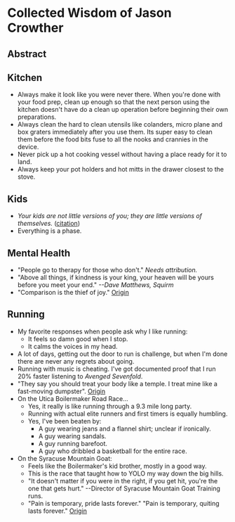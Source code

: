 # Collected Wisdom of Jason Crowther

## Abstract

## Kitchen

- Always make it look like you were never there.  When you're done with your food prep, clean up enough so that the next person using the kitchen doesn't have do a clean up operation before beginning their own preparations.
- Always clean the hard to clean utensils like colanders, micro plane and box graters immediately after you use them.  Its super easy to clean them before the food bits fuse to all the nooks and crannies in the device.
- Never pick up a hot cooking vessel without having a place ready for it to land.
- Always keep your pot holders and hot mitts in the drawer closest to the stove.

## Kids

- _Your kids are not little versions of you; they are little versions of themselves._ ([citation](https://github.com/merlinmann/wisdom/blob/master/wisdom.md?plain=1#L207))
- Everything is a phase.

## Mental Health

- "People go to therapy for those who don't." _Needs attribution._
- "Above all things, if kindness is your king, your heaven will be yours before you meet your end." _--Dave Matthews, Squirm_
- "Comparison is the thief of joy." [Origin](https://quoteinvestigator.com/2021/02/06/thief-of-joy/)

## Running

- My favorite responses when people ask why I like running:
  - It feels so damn good when I stop.
  - It calms the voices in my head.
- A lot of days, getting out the door to run is challenge, but when I'm done there are never any regrets about going.
- Running with music is cheating. I've got documented proof that I run 20% faster listening to _Avenged Sevenfold_.
- "They say you should treat your body like a temple.  I treat mine like a fast-moving dumpster". [Origin](https://theoatmeal.com/comics/running2)
- On the Utica Boilermaker Road Race...
  - Yes, it really is like running through a 9.3 mile long party.
  - Running with actual elite runners and first timers is equally humbling.
  - Yes, I've been beaten by:
    - A guy wearing jeans and a flannel shirt; unclear if ironically.
    - A guy wearing sandals.
    - A guy running barefoot.
    - A guy who dribbled a basketball for the entire race.
- On the Syracuse Mountain Goat:
  - Feels like the Boilermaker's kid brother, mostly in a good way.
  - This is the race that taught how to YOLO my way down the big hills.
  - "It doesn't matter if you were in the right, if you get hit, you're the one that gets hurt." --Director of Syracuse Mountain Goat Training runs.
  - "Pain is temporary, pride lasts forever." "Pain is temporary, quiting lasts forever." [Origin](https://www.reference.com/world-view/meaning-pain-temporary-pride-forever-145ec474bb565627)
